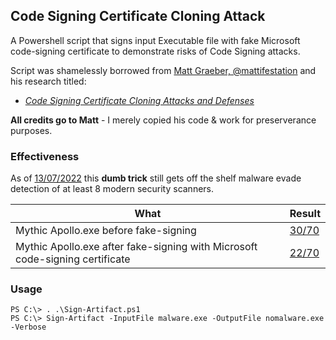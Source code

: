 ## Code Signing Certificate Cloning Attack 

A Powershell script that signs input Executable file with fake Microsoft code-signing certificate to demonstrate risks of Code Signing attacks.

Script was shamelessly borrowed from [Matt Graeber, @mattifestation](https://twitter.com/mattifestation) and his research titled:
- [_Code Signing Certificate Cloning Attacks and Defenses_](https://posts.specterops.io/code-signing-certificate-cloning-attacks-and-defenses-6f98657fc6ec) 

**All credits go to Matt** - I merely copied his code & work for preserverance purposes.


### Effectiveness

As of [13/07/2022](https://twitter.com/mariuszbit/status/1547320418821980160) this **dumb trick** still gets off the shelf malware evade detection of at least 8 modern security scanners.

| What                                                                         | Result    |
|------------------------------------------------------------------------------|-----------|
| Mythic Apollo.exe before fake-signing                                        | [30/70](https://www.virustotal.com/gui/file/1413de7cee2c7c161f814fe93256968450b4e99ae65f0b5e7c2e76128526cc73?nocache=1) |
| Mythic Apollo.exe after fake-signing with Microsoft code-signing certificate | [22/70](https://www.virustotal.com/gui/file/34543de8a6b24c98ea526d8f2ae5f1dbe99d64386d8a8f46ddbcdcebaac3df65?nocache=1) |

### Usage

```
PS C:\> . .\Sign-Artifact.ps1
PS C:\> Sign-Artifact -InputFile malware.exe -OutputFile nomalware.exe -Verbose
```
